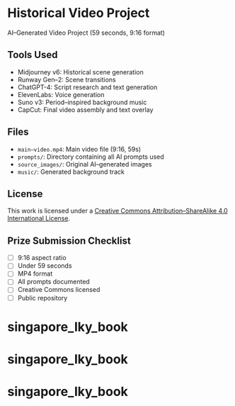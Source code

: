 # Historical Video Project

AI–Generated Video Project (59 seconds, 9:16 format)

## Tools Used

- Midjourney v6: Historical scene generation
- Runway Gen–2: Scene transitions
- ChatGPT-4: Script research and text generation
- ElevenLabs: Voice generation
- Suno v3: Period–inspired background music
- CapCut: Final video assembly and text overlay

## Files

- `main–video.mp4`: Main video file (9:16, 59s)
- `prompts/`: Directory containing all AI prompts used
- `source_images/`: Original AI–generated images
- `music/`: Generated background track

## License

This work is licensed under a [Creative Commons Attribution–ShareAlike 4.0 International License](https://creativecommons.org/licenses/by-sa/4.0/).

## Prize Submission Checklist

- [ ] 9:16 aspect ratio
- [ ] Under 59 seconds
- [ ] MP4 format
- [ ] All prompts documented
- [ ] Creative Commons licensed
- [ ] Public repository
# singapore_lky_book
# singapore_lky_book
# singapore_lky_book
